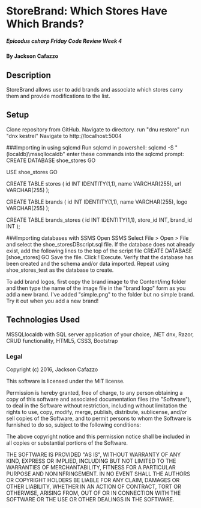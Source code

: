 # StoreBrand: Which Stores Have Which Brands?
##### Epicodus csharp Friday Code Review Week 4

#### By Jackson Cafazzo


## Description

StoreBrand allows user to add brands and associate which stores carry them and provide modifications to the list.

## Setup

Clone repository from GitHub.
Navigate to directory.
run "dnu restore"
run "dnx kestrel"
Navigate to http://localhost:5004

###Importing in  using sqlcmd
Run sqlcmd in powershell:
sqlcmd -S "(localdb)\mssqllocaldb"
enter these commands into the sqlcmd prompt:
CREATE DATABASE shoe_stores
GO

USE shoe_stores
GO

CREATE TABLE stores (
  id INT IDENTITY(1,1),
  name VARCHAR(255),
  url VARCHAR(255)
);

CREATE TABLE brands (
  id INT IDENTITY(1,1),
  name VARCHAR(255),
  logo VARCHAR(255)
);

CREATE TABLE brands_stores (
  id INT IDENTITY(1,1),
  store_id INT,
  brand_id INT
);

###Importing databases with SSMS
Open SSMS
Select File > Open > File and select the shoe_storesDBscript.sql file.
If the database does not already exist, add the following lines to the top of the script file
CREATE DATABASE [shoe_stores]
GO
Save the file.
Click ! Execute.
Verify that the database has been created and the schema and/or data imported.
Repeat using shoe_stores_test as the database to create.

To add brand logos, first copy the brand image to the Content/img folder and then type the name of the image file in the "brand logo" form as you add a new brand.
I've added "simple.png" to the folder but no simple brand. Try it out when you add a new brand!

## Technologies Used

MSSQLlocaldb with SQL server application of your choice, .NET dnx, Razor, CRUD functionality, HTML5, CSS3, Bootstrap

### Legal

Copyright (c) 2016, Jackson Cafazzo

This software is licensed under the MIT license.

Permission is hereby granted, free of charge, to any person obtaining a copy of this software and associated documentation files (the "Software"), to deal in the Software without restriction, including without limitation the rights to use, copy, modify, merge, publish, distribute, sublicense, and/or sell copies of the Software, and to permit persons to whom the Software is furnished to do so, subject to the following conditions:

The above copyright notice and this permission notice shall be included in all copies or substantial portions of the Software.

THE SOFTWARE IS PROVIDED "AS IS", WITHOUT WARRANTY OF ANY KIND, EXPRESS OR IMPLIED, INCLUDING BUT NOT LIMITED TO THE WARRANTIES OF MERCHANTABILITY, FITNESS FOR A PARTICULAR PURPOSE AND NONINFRINGEMENT. IN NO EVENT SHALL THE AUTHORS OR COPYRIGHT HOLDERS BE LIABLE FOR ANY CLAIM, DAMAGES OR OTHER LIABILITY, WHETHER IN AN ACTION OF CONTRACT, TORT OR OTHERWISE, ARISING FROM, OUT OF OR IN CONNECTION WITH THE SOFTWARE OR THE USE OR OTHER DEALINGS IN THE SOFTWARE.
